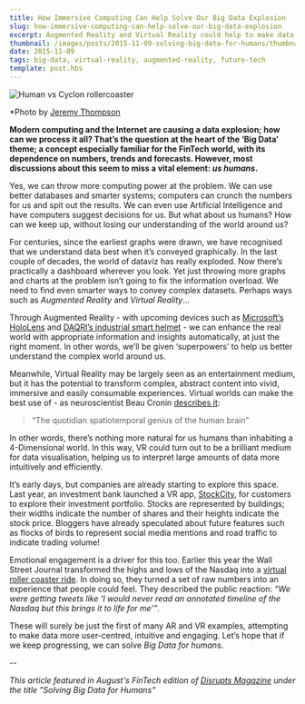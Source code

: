 ```yaml
---
title: How Immersive Computing Can Help Solve Our Big Data Explosion 
slug: how-immersive-computing-can-help-solve-our-big-data-explosion
excerpt: Augmented Reality and Virtual Reality could help to make data more user-centred, intuitive and engaging.
thumbnail: /images/posts/2015-11-09-solving-big-data-for-humans/thumbnail-rollercoaster.jpg
date: 2015-11-09
tags: big-data, virtual-reality, augmented-reality, future-tech
template: post.hbs
---
```


![Human vs Cyclon rollercoaster](/images/posts/2015-11-09-solving-big-data-for-humans/rollercoaster.jpg)

<p class="caption">*Photo by <a href="http://www.flickr.com/people/32916425@N04)">Jeremy Thompson</a></p>

**Modern computing and the Internet are causing a data explosion; how can we process it all? That’s the question at the
heart of the ‘Big Data’ theme; a concept especially familiar for the FinTech world, with its dependence on numbers,
trends and forecasts. However, most discussions about this seem to miss a vital element: *us humans*.**

Yes, we can throw more computing power at the problem. We can use better databases and smarter systems; computers can
crunch the numbers for us and spit out the results. We can even use Artificial Intelligence and have computers suggest
decisions for us. But what about us humans? How can we keep up, without losing our understanding of the world around us?

For centuries, since the earliest graphs were drawn, we have recognised that we understand data best when it’s conveyed
graphically. In the last couple of decades, the world of dataviz has really exploded. Now there’s practically a
dashboard wherever you look. Yet just throwing more graphs and charts at the problem isn’t going to fix the information
overload. We need to find even smarter ways to convey complex datasets. Perhaps ways such as *Augmented Reality* and
*Virtual Reality*...

Through Augmented Reality - with upcoming devices such as [Microsoft’s HoloLens](https://www.microsoft.com/microsoft-hololens/en-us)
and [DAQRI’s industrial smart helmet](http://hardware.daqri.com/) - we can enhance the real world with appropriate
information and insights automatically, at just the right moment. In other words, we’ll be given ‘superpowers’ to help
us better understand the complex world around us.

Meanwhile, Virtual Reality may be largely seen as an entertainment medium, but it has the potential to transform
complex, abstract content into vivid, immersive and easily consumable experiences. Virtual worlds can make the best use
of - as neuroscientist Beau Cronin [describes it](https://medium.com/@beaucronin/the-oculus-rift-is-an-applied-neuroscience-powerhouse-512e3213f055):

> “The quotidian spatiotemporal genius of the human brain”

In other words, there’s nothing more natural for us humans than inhabiting a 4-Dimensional world. In this way, VR could
turn out to be a brilliant medium for data visualisation, helping us to interpret large amounts of data more intuitively
and efficiently.

It’s early days, but companies are already starting to explore this space. Last year, an investment bank launched a
VR app, [StockCity](https://www.fidelitylabs.com/content/stockcity-oculus-rift), for customers to explore their
investment portfolio. Stocks are represented by buildings; their widths indicate the number of shares and their heights
indicate the stock price. Bloggers have already speculated about future features such as flocks of birds to represent
social media mentions and road traffic to indicate trading volume!

Emotional engagement is a driver for this too. Earlier this year the Wall Street Journal transformed the highs and lows
of the Nasdaq into a [virtual roller coaster ride](http://graphics.wsj.com/3d-nasdaq/). In doing so, they turned a set
of raw numbers into an experience that people could feel. They described the public reaction: *“We were getting tweets
like ‘I would never read an annotated timeline of the Nasdaq but this brings it to life for me’”*.

These will surely be just the first of many AR and VR examples, attempting to make data more user-centred, intuitive
and engaging. Let’s hope that if we keep progressing, we can solve *Big Data for humans*.

--

*This article featured in August's FinTech edition of [Disrupts Magazine](http://www.disrupts.co.uk) under the title "Solving Big Data for Humans"*